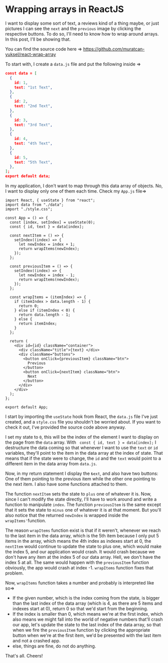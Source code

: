 # Wrapping arrays in ReactJS

I want to display some sort of text, a reviews kind of a thing maybe, or just pictures I can see the `next` and the `previous` image by clicking the respective buttons. To do so, I'll need to know how to wrap around arrays. In this post, I'll be showing that.

You can find the source code here => https://github.com/muratcan-yuksel/react-wrap-array

To start with, I create a `data.js` file and put the following inside =>

```json
const data = [
  {
    id: 1,
    text: "1st Text",
  },
  {
    id: 2,
    text: "2nd Text",
  },
  {
    id: 3,
    text: "3rd Text",
  },
  {
    id: 4,
    text: "4th Text",
  },
  {
    id: 5,
    text: "5th Text",
  },
];
export default data;
```

In my application, I don't want to map through this data array of objects. No, I want to display only one of them each time. Check my `App.js` file=>

```react
import React, { useState } from "react";
import data from "./data";
import "./style.css";

const App = () => {
  const [index, setIndex] = useState(0);
  const { id, text } = data[index];

  const nextItem = () => {
    setIndex((index) => {
      let newIndex = index + 1;
      return wrapItems(newIndex);
    });
  };

  const previousItem = () => {
    setIndex((index) => {
      let newIndex = index - 1;
      return wrapItems(newIndex);
    });
  };

  const wrapItems = (itemIndex) => {
    if (itemIndex > data.length - 1) {
      return 0;
    } else if (itemIndex < 0) {
      return data.length - 1;
    } else {
      return itemIndex;
    }
  };

  return (
    <div id={id} className="container">
      <div className="title">{text} </div>
      <div className="buttons">
        <button onClick={previousItem} className="btn">
          Previous
        </button>
        <button onClick={nextItem} className="btn">
          Next
        </button>
      </div>
    </div>
  );
};

export default App;
```

I start by importing the `useState` hook from React, the `data.js` file I've just created, and a `style.css` file you shouldn't be worried about. If you want to check it out, I've provided the source code above anyway.

I set my state to `0`, this will be the index of the element I want to display on the page from the `data` array. With ` const { id, text } = data[index];` I destructure the data coming so that whenever I want to use the `text` or `id` variables, they'll point to the item in the data array at the index of state. That means that if the state were to change, the `id` and the `text` would point to a different item in the data array from `data.js`.

Now, in my return statement I display the `₺ext`, and also have two buttons: One of them pointing to the previous item while the other one pointing to the next item. I also have some functions attached to them.

The function `nextItem` sets the state to `plus` one of whatever it is. Now, since I can't modify the state directly, I'll have to work around and write a function to manipulate `index`. The function `previousItem` is the same except that it sets the state to `minus` one of whatever it is at that moment. But you'll also notice that the returned `newIndex` is wrapped inside the `wrapItems'`function.

The reason `wrapItems` function exist is that if it weren't, whenever we reach to the last item in the data array, which is the 5th item because I only put 5 items in the array, which means the 4th index as indexes start at 0, the `nextItem` would continue to update the state to plus one, which would make the index 5, and our application would crash. It would crash because we don't have any item at the index 5 of our data array. Hell, we don't have the index 5 at all. The same would happen with the `previousItem` function obviously, the app would crash at index -1. `wrapItems` function fixes that problem.

Now, `wrapItems` function takes a number and probably is interpreted like so=>

- If the given number, which is the index coming from the state, is bigger than the last index of the data array (which is 4, as there are 5 items and indexes start at 0), return 0 so that we'd start from the beginning.
- If the index is smaller than 0, which means we're at the first index, which also means we might fall into the world of negative numbers that'll crash our app, let's update the state to the last index of the data array, so that when we fire the `previousItem` function by clicking the appropriate button when we're at the first item, we'd be presented with the last item and not a crashed app.
- else, things are fine, do not do anything.

That's all. Cheers!
